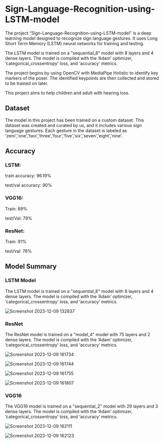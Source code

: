 # Sign-Language-Recognition-using-LSTM-model

The project “Sign-Language-Recognition-using-LSTM-model” is a deep learning model designed to recognize sign language gestures. It uses Long Short Term Memory (LSTM) neural networks for training and testing.

The LSTM model is trained on a "sequential_8" model with 8 layers and 4 dense layers. The model is compiled with the ‘Adam’ optimizer, ‘categorical_crossentropy’ loss, and ‘accuracy’ metrics.

The project begins by using OpenCV with MediaPipe Holistic to identify key markers of the poser. The identified keypoints are then collected and stored to be trained on later.

This project aims to help children and adult with hearing loss.

## Dataset

The model in this project has been trained on a custom dataset. This dataset was created and curated by us, and it includes various sign language gestures. Each gesture in the dataset is labeled as 'zero','one','two','three','four','five','six','seven','eight','nine'.

## Accuracy

### LSTM:

train accuracy: 96.19%

test/val accuracy: 90%

### VGG16:

Train: 89%

test/Val: 79%

### ResNet:

Train: 91%

test/val: 78%


## Model Summary

### LSTM Model
The LSTM model is trained on a "sequential_8" model with 8 layers and 4 dense layers. The model is compiled with the ‘Adam’ optimizer, ‘categorical_crossentropy’ loss, and ‘accuracy’ metrics.

![Screenshot 2023-12-09 132837](https://github.com/rahuln2002/Sign-Language-Recognition-using-LSTM-model/assets/99525324/ac2a79b4-dc30-4381-93a1-041bb9aba8e7)

### ResNet
The ResNet model is trained on a "model_4" model with 75 layers and 2 dense layers. The model is compiled with the ‘Adam’ optimizer, ‘categorical_crossentropy’ loss, and ‘accuracy’ metrics.

![Screenshot 2023-12-09 161734](https://github.com/rahuln2002/Sign-Language-Recognition-using-LSTM-model/assets/99525324/0b5ecdbc-8cce-4b82-bd59-edf12e7dcfff)

![Screenshot 2023-12-09 161744](https://github.com/rahuln2002/Sign-Language-Recognition-using-LSTM-model/assets/99525324/31ce7cae-31ea-4896-8e48-b8e94cfe2926)

![Screenshot 2023-12-09 161755](https://github.com/rahuln2002/Sign-Language-Recognition-using-LSTM-model/assets/99525324/9477538c-dbe0-4e82-8ec5-d5f1cedbe766)

![Screenshot 2023-12-09 161807](https://github.com/rahuln2002/Sign-Language-Recognition-using-LSTM-model/assets/99525324/1066e70a-73e1-4393-b8f8-484479e005f2)

### VGG16
The VGG16 model is trained on a "sequential_2" model with 29 layers and 3 dense layers. The model is compiled with the ‘Adam’ optimizer, ‘categorical_crossentropy’ loss, and ‘accuracy’ metrics.

![Screenshot 2023-12-09 162111](https://github.com/rahuln2002/Sign-Language-Recognition-using-LSTM-model/assets/99525324/56bee45c-e7e8-4b95-957a-5834e54b4369)

![Screenshot 2023-12-09 162123](https://github.com/rahuln2002/Sign-Language-Recognition-using-LSTM-model/assets/99525324/31642b37-f6ee-4d4e-831a-cdd7c397acd0)



